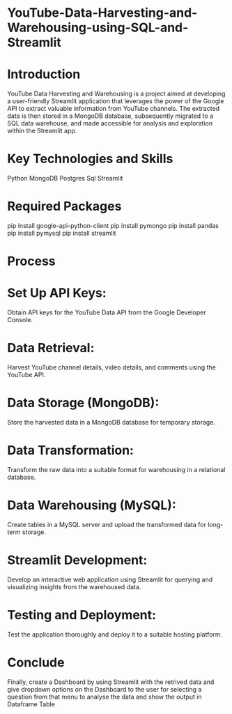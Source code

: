 # YouTube-Data-Harvesting-and-Warehousing-using-SQL-and-Streamlit

# Introduction

YouTube Data Harvesting and Warehousing is a project aimed at developing a user-friendly Streamlit application that leverages the power of the Google API to extract valuable information from YouTube channels. The extracted data is then stored in a MongoDB database, subsequently migrated to a SQL data warehouse, and made accessible for analysis and exploration within the Streamlit app.

# Key Technologies and Skills

Python
MongoDB
Postgres Sql
Streamlit

# Required Packages

pip install google-api-python-client
pip install pymongo
pip install pandas
pip install pymysql
pip install streamlit

# Process

# Set Up API Keys: 
Obtain API keys for the YouTube Data API from the Google Developer Console.

# Data Retrieval: 
Harvest YouTube channel details, video details, and comments using the YouTube API.

# Data Storage (MongoDB): 
Store the harvested data in a MongoDB database for temporary storage.

# Data Transformation: 
Transform the raw data into a suitable format for warehousing in a relational database.

# Data Warehousing (MySQL): 
Create tables in a MySQL server and upload the transformed data for long-term storage.

# Streamlit Development: 
Develop an interactive web application using Streamlit for querying and visualizing insights from the warehoused data.
# Testing and Deployment:
Test the application thoroughly and deploy it to a suitable hosting platform.


# Conclude

Finally, create a Dashboard by using Streamlit with the retrived data and give dropdown options on the Dashboard to the user for selecting a question from that menu to analyse the data and show the output in Dataframe Table
